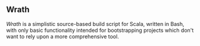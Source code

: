 ## Wrath

_Wrath_ is a simplistic source-based build script for Scala, written in Bash,
with only basic functionality intended for bootstrapping projects which don't
want to rely upon a more comprehensive tool.

